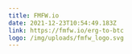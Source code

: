 ```yaml
---
title: FMFW.io
date: 2021-12-23T10:54:49.183Z
link: https://fmfw.io/erg-to-btc
logo: /img/uploads/fmfw_logo.svg
---
```

